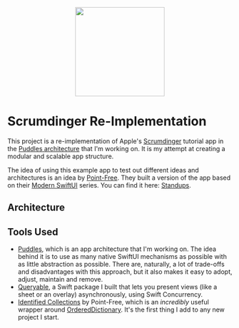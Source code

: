 
<p align="center">
  <img width="200" height="200" src="https://github.com/SwiftedMind/Scrumdinger/assets/7083109/8868bbf6-b8c6-4bc6-b637-adad36678a2b">
</p>

# Scrumdinger Re-Implementation
This project is a re-implementation of Apple's [Scrumdinger](https://developer.apple.com/tutorials/app-dev-training/getting-started-with-scrumdinger) tutorial app in the [Puddles architecture](https://github.com/SwiftedMind/Puddles) that I'm working on. It is my attempt at creating a modular and scalable app structure.

The idea of using this example app to test out different ideas and architectures is an idea by [Point-Free](https://www.pointfree.co/). They built a version of the app based on their [Modern SwiftUI](https://www.pointfree.co/collections/swiftui/modern-swiftui) series. You can find it here: [Standups](https://github.com/pointfreeco/standups).

## Architecture


## Tools Used
- [Puddles](https://github.com/SwiftedMind/Puddles/tree/develop), which is an app architecture that I'm working on. The idea behind it is to use as many native SwiftUI mechanisms as possible with as little abstraction as possible. There are, naturally, a lot of trade-offs and disadvantages with this approach, but it also makes it easy to adopt, adjust, maintain and remove.
- [Queryable](https://github.com/SwiftedMind/Queryable), a Swift package I built that lets you present views (like a sheet or an overlay) asynchronously, using Swift Concurrency.
- [Identified Collections](https://github.com/pointfreeco/swift-identified-collections) by Point-Free, which is an _incredibly_ useful wrapper around [OrderedDictionary](https://github.com/apple/swift-collections/blob/main/Documentation/OrderedDictionary.md). It's the first thing I add to any new project I start.
